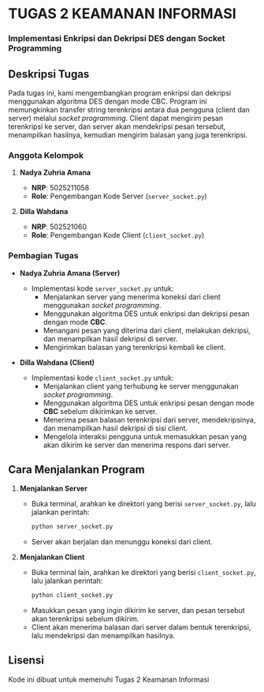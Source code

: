 # TUGAS 2 KEAMANAN INFORMASI
### Implementasi Enkripsi dan Dekripsi DES dengan Socket Programming

## Deskripsi Tugas
Pada tugas ini, kami mengembangkan program enkripsi dan dekripsi menggunakan algoritma DES dengan mode CBC. Program ini memungkinkan transfer string terenkripsi antara dua pengguna (client dan server) melalui *socket programming*. Client dapat mengirim pesan terenkripsi ke server, dan server akan mendekripsi pesan tersebut, menampilkan hasilnya, kemudian mengirim balasan yang juga terenkripsi.

### Anggota Kelompok
1. **Nadya Zuhria Amana**  
   - **NRP**: 5025211058  
   - **Role**: Pengembangan Kode Server (`server_socket.py`)  

2. **Dilla Wahdana**  
   - **NRP**: 502521060  
   - **Role**: Pengembangan Kode Client (`client_socket.py`)  

### Pembagian Tugas

- **Nadya Zuhria Amana (Server)**  
  - Implementasi kode `server_socket.py` untuk:
    - Menjalankan server yang menerima koneksi dari client menggunakan *socket programming*.
    - Menggunakan algoritma DES untuk enkripsi dan dekripsi pesan dengan mode **CBC**.
    - Menangani pesan yang diterima dari client, melakukan dekripsi, dan menampilkan hasil dekripsi di server.
    - Mengirimkan balasan yang terenkripsi kembali ke client.

- **Dilla Wahdana (Client)**  
  - Implementasi kode `client_socket.py` untuk:
    - Menjalankan client yang terhubung ke server menggunakan *socket programming*.
    - Menggunakan algoritma DES untuk enkripsi pesan dengan mode **CBC** sebelum dikirimkan ke server.
    - Menerima pesan balasan terenkripsi dari server, mendekripsinya, dan menampilkan hasil dekripsi di sisi client.
    - Mengelola interaksi pengguna untuk memasukkan pesan yang akan dikirim ke server dan menerima respons dari server.

## Cara Menjalankan Program

1. **Menjalankan Server**
   - Buka terminal, arahkan ke direktori yang berisi `server_socket.py`, lalu jalankan perintah:
     ```bash
     python server_socket.py
     ```
   - Server akan berjalan dan menunggu koneksi dari client.

2. **Menjalankan Client**
   - Buka terminal lain, arahkan ke direktori yang berisi `client_socket.py`, lalu jalankan perintah:
     ```bash
     python client_socket.py
     ```
   - Masukkan pesan yang ingin dikirim ke server, dan pesan tersebut akan terenkripsi sebelum dikirim.
   - Client akan menerima balasan dari server dalam bentuk terenkripsi, lalu mendekripsi dan menampilkan hasilnya.

## Lisensi
Kode ini dibuat untuk memenuhi Tugas 2 Keamanan Informasi

